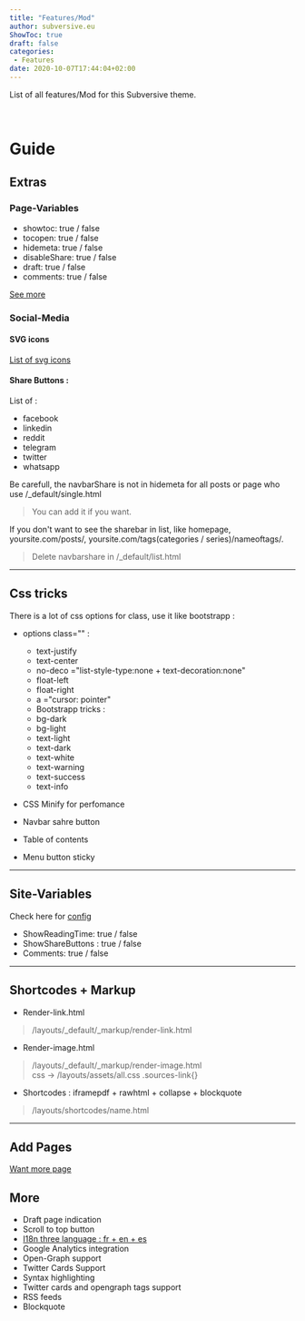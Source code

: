 ```yaml
---
title: "Features/Mod"
author: subversive.eu
ShowToc: true
draft: false
categories:
 - Features
date: 2020-10-07T17:44:04+02:00
---
```


List of all features/Mod for this Subversive theme.
<!--more-->​

# Guide

## Extras

### Page-Variables

- showtoc: true / false  
- tocopen: true / false  
- hidemeta: true / false
- disableShare: true / false  
- draft: true / false  
- comments: true / false  

[See more](https://subversive-eu.github.io/hugo-subversive/posts/install/#page-variables "page-variable")

### Social-Media

#### SVG icons

[List of svg icons](https://subversive-eu.github.io/hugo-subversive/posts/utilisation/)

#### Share Buttons :

List of :

* facebook 
* linkedin
* reddit
* telegram
* twitter
* whatsapp

Be carefull, the navbarShare is not in hidemeta for all posts or page who use /_default/single.html
> You can add it if you want.

If you don't want to see the sharebar in list, like homepage, yoursite.com/posts/, yoursite.com/tags(categories / series)/nameoftags/.
> Delete navbarshare in /_default/list.html 

---

## Css tricks

There is a lot of css options for class, use it like bootstrapp :

* options class="" :  
  * text-justify  
  * text-center  
  * no-deco ="list-style-type:none + text-decoration:none"  
  * float-left  
  * float-right  
  *  a ="cursor: pointer"  
  - Bootstrapp tricks :  
   * bg-dark  
   * bg-light  
   * text-light  
   * text-dark  
   * text-white  
   * text-warning  
   * text-success  
   * text-info  


* CSS Minify for perfomance
* Navbar sahre button
* Table of contents
* Menu button sticky

---

## Site-Variables

Check here for [config](https://subversive-eu.github.io/hugo-subversive/posts/install/#configyml)

- ShowReadingTime: true / false  
- ShowShareButtons : true / false
- Comments: true / false

---

## Shortcodes + Markup

* Render-link.html
> /layouts/_default/_markup/render-link.html

* Render-image.html
> /layouts/_default/_markup/render-image.html  
> css -> /layouts/assets/all.css  .sources-link{}

* Shortcodes : iframepdf + rawhtml + collapse + blockquote 
> /layouts/shortcodes/name.html

---

## Add Pages

[Want more page](https://subversive-eu.github.io/hugo-subversive/about/)

## More

* Draft page indication
* Scroll to top button
* [I18n three language : fr + en + es](https://subversive-eu.github.io/hugo-subversive/posts/installation/#i18-language)
* Google Analytics integration
* Open-Graph support
* Twitter Cards Support
* Syntax highlighting
* Twitter cards and opengraph tags support
* RSS feeds
* Blockquote

